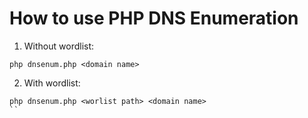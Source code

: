 # How to use PHP DNS Enumeration

1. Without wordlist:
```
php dnsenum.php <domain name>
```

2. With wordlist:
```
php dnsenum.php <worlist path> <domain name>
``